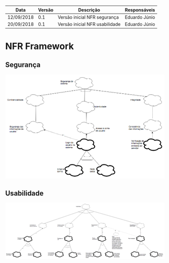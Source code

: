 Data | Versão | Descrição | Responsáveis
-- | -- | -- | --
12/09/2018 | 0.1 | Versão inicial NFR segurança| Eduardo Júnio
20/09/2018 | 0.1 | Versão inicial NFR usabilidade| Eduardo Júnio

# NFR Framework

## Segurança

<p align="center"><a href="https://github.com/DSW-2018/projetoDesenho/blob/master/imagens/modelagem/nfr-seguranca.png" target="_blank"><img width="1200"src="https://github.com/DSW-2018/projetoDesenho/blob/master/imagens/modelagem/nfr-seguranca.png"></a></p>

## Usabilidade 

<p align="center"><a href="https://github.com/DSW-2018/projetoDesenho/blob/master/imagens/modelagem/nfr-usabilidade.png" target="_blank"><img width="2000"src="https://github.com/DSW-2018/projetoDesenho/blob/master/imagens/modelagem/nfr-usabilidade.png"></a></p>
